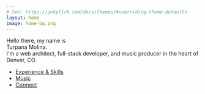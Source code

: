 ```yaml
---
# See: https://jekyllrb.com/docs/themes/#overriding-theme-defaults
layout: home
image: home-bg.png
---
```

<div id="home-hello">
  <p>
    Hello there, my name is<br />
    <span class="home-name">Turpana Molina.</span><br />
    <span class="home-description">I'm a web architect, full-stack developer, and music producer in the heart of Denver, CO.</span>
  </p>
</div>
<ul id="home-menu">
  <li><a href="{{ site.baseurl }}/experience-and-skills" class="home-menu-link var-ex">Experience &amp; Skills</a></li>
  <li><a href="{{ site.baseurl }}/music" class="home-menu-link var-mu">Music</a></li>
  <!--
  <li><a href="{{ site.baseurl }}/blog" class="home-menu-link var-bl">Blog</a></li>
  -->
  <li><a href="{{ site.baseurl }}/connect" class="home-menu-link var-co">Connect</a></li>
</ul>
